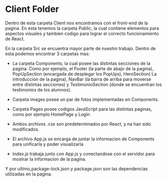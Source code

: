 # Client Folder

Dentro de esta carpeta Client nos encontramos con el front-end de la pagina.
En esta tenemos la carpeta Public, la cual contiene elementos para aspectos visuales y tambien codigo para lograr el correcto funcionamiento de React.

En la carpeta Src se encuentra mayor parte de nuestro trabajo. Dentro de esta podemos encontrar 3 carpetas mas:

- La carpeta Components, la cual posee las distintas secciones de la pagina. Como por ejemplo, el Footer (la parte de abajo de la pagina), PopUpSection (encargada de desplegar los PopUps), HeroSection( La introduccion de la pagina), NavBar (la barra de arriba para moverse entre distintas secciones) y TestimonioSection (donde se encuentran los testimonios de los alumnos).
- Carpeta images posee un par de fotos implementadas en Components.
- Carpeta Pages posee codigos JavaScript para las distintas paginas, como por ejemplo HomePage y Login
- Ambos archivos .css son predeterminados por React, y na han sido modificados.


- El archivo App.js se encarga de juntar la informacion de Components para unificarla y poder visualizarla
- Index.js trabaja junto con App.js y conectandose con el servidor para mostrar la informacion de la pagina.

Y por ultimo,package-lock.json y package.json son las dependencias utilizadas en la pagina.
